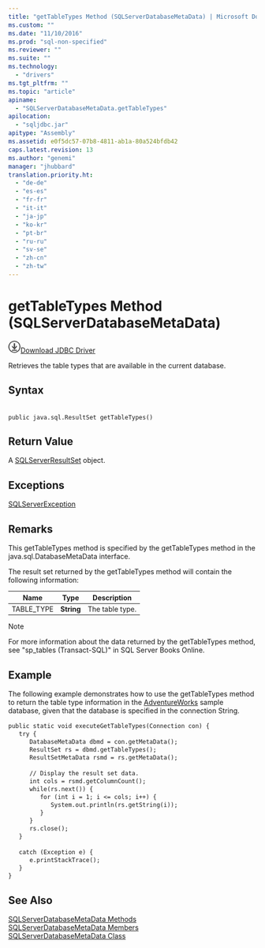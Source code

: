 ```yaml
---
title: "getTableTypes Method (SQLServerDatabaseMetaData) | Microsoft Docs"
ms.custom: ""
ms.date: "11/10/2016"
ms.prod: "sql-non-specified"
ms.reviewer: ""
ms.suite: ""
ms.technology: 
  - "drivers"
ms.tgt_pltfrm: ""
ms.topic: "article"
apiname: 
  - "SQLServerDatabaseMetaData.getTableTypes"
apilocation: 
  - "sqljdbc.jar"
apitype: "Assembly"
ms.assetid: e0f5dc57-07b8-4811-ab1a-80a524bfdb42
caps.latest.revision: 13
ms.author: "genemi"
manager: "jhubbard"
translation.priority.ht: 
  - "de-de"
  - "es-es"
  - "fr-fr"
  - "it-it"
  - "ja-jp"
  - "ko-kr"
  - "pt-br"
  - "ru-ru"
  - "sv-se"
  - "zh-cn"
  - "zh-tw"
---
```

# getTableTypes Method (SQLServerDatabaseMetaData)
![Download](../../../ssdt/media/download.png)[Download JDBC Driver](http://go.microsoft.com/fwlink/?LinkId=245496)

  Retrieves the table types that are available in the current database.  
  
## Syntax  
  
```  
  
public java.sql.ResultSet getTableTypes()  
```  
  
## Return Value  
 A [SQLServerResultSet](../../../connect/jdbc/reference/sqlserverresultset-class.md) object.  
  
## Exceptions  
 [SQLServerException](../../../connect/jdbc/reference/sqlserverexception-class.md)  
  
## Remarks  
 This getTableTypes method is specified by the getTableTypes method in the java.sql.DatabaseMetaData interface.  
  
 The result set returned by the getTableTypes method will contain the following information:  
  
|Name|Type|Description|  
|----------|----------|-----------------|  
|TABLE_TYPE|**String**|The table type.|  
  
> [!NOTE]  
>  For more information about the data returned by the getTableTypes method, see "sp_tables (Transact-SQL)" in SQL Server Books Online.  
  
## Example  
 The following example demonstrates how to use the getTableTypes method to return the table type information in the [AdventureWorks](http://msftdbprodsamples.codeplex.com/) sample database, given that the database is specified in the connection String.  
  
```  
public static void executeGetTableTypes(Connection con) {  
   try {  
      DatabaseMetaData dbmd = con.getMetaData();  
      ResultSet rs = dbmd.getTableTypes();  
      ResultSetMetaData rsmd = rs.getMetaData();  
  
      // Display the result set data.  
      int cols = rsmd.getColumnCount();  
      while(rs.next()) {  
         for (int i = 1; i <= cols; i++) {  
            System.out.println(rs.getString(i));  
         }  
      }  
      rs.close();  
   }   
  
   catch (Exception e) {  
      e.printStackTrace();  
   }  
}  
```  
  
## See Also  
 [SQLServerDatabaseMetaData Methods](../../../connect/jdbc/reference/sqlserverdatabasemetadata-methods.md)   
 [SQLServerDatabaseMetaData Members](../../../connect/jdbc/reference/sqlserverdatabasemetadata-members.md)   
 [SQLServerDatabaseMetaData Class](../../../connect/jdbc/reference/sqlserverdatabasemetadata-class.md)  
  
  